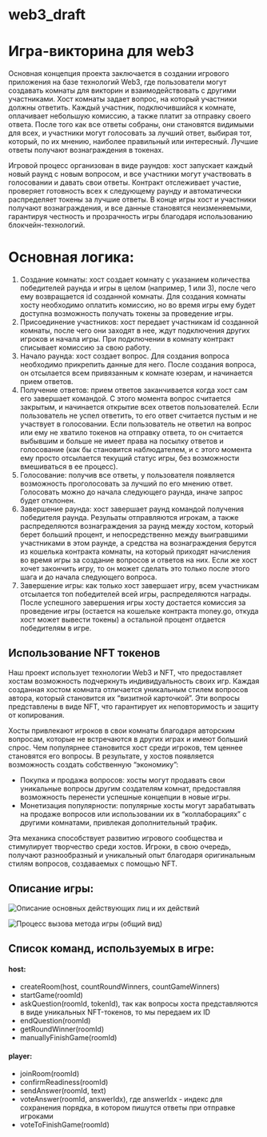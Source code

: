 # web3_draft

# Игра-викторина для web3
Основная концепция проекта заключается в создании игрового приложения на базе технологий Web3, где пользователи могут создавать комнаты для викторин и взаимодействовать с другими участниками. Хост комнаты задает вопрос, на который участники должны ответить. Каждый участник, подключившийся к комнате, оплачивает небольшую комиссию, а также платит за отправку своего ответа. После того как все ответы собраны, они становятся видимыми для всех, и участники могут голосовать за лучший ответ, выбирая тот, который, по их мнению, наиболее правильный или интересный. Лучшие ответы получают вознаграждения в токенах.

Игровой процесс организован в виде раундов: хост запускает каждый новый раунд с новым вопросом, и все участники могут участвовать в голосовании и давать свои ответы. Контракт отслеживает участие, проверяет готовность всех к следующему раунду и автоматически распределяет токены за лучшие ответы. В конце игры хост и участники получают вознаграждения, и все данные становятся неизменяемыми, гарантируя честность и прозрачность игры благодаря использованию блокчейн-технологий.
# Основная логика:

 1. Создание комнаты: хост создает комнату с указанием количества победителей раунда и игры в целом (например, 1 или 3), после чего ему возвращается id созданной комнаты. Для создания комнаты хосту необходимо оплатить комиссию, но во время игры ему будет доступна возможность получать токены за проведение игры. 
 2. Присоединение участников: хост передает участникам id созданной комнаты, после чего они заходят в нее, ждут подключения других игроков и начала игры. При подключении в комнату контракт списывает комиссию за свою работу.
 3. Начало раунда: хост создает вопрос. Для создания вопроса необходимо прикрепить данные для него. После создания вопроса, он отсылается всем привязанным к комнате юзерам, и начинается прием ответов. 
 4. Получение ответов: прием ответов заканчивается когда хост сам его завершает командой. С этого момента вопрос считается закрытым, и начинается открытие всех ответов пользователей. Если пользователь не успел ответить, то его ответ считается пустым и не участвует в голосовании. Если пользователь не ответил на вопрос или ему не хватило токенов на отправку ответа, то он считается выбывшим и больше не имеет права на посылку ответов и голосование (как бы становится наблюдателем, и с этого момента ему просто отсылается текущий статус игры, без возможности вмешиваться в ее процесс).
 5. Голосование: получив все ответы, у пользователя появляется возможность проголосовать за лучший по его мнению ответ. Голосовать можно до начала следующего раунда, иначе запрос будет отклонен.
 6. Завершение раунда: хост завершает раунд командой получения победителя раунда. Резульаты отправляются игрокам, а также распределяются вознаграждения за раунд между хостом, который берет больший процент, и непосредственно между выигравшими участниками в этом раунде, а средства на вознаграждения берутся из кошелька контракта комнаты, на который приходят начисления во время игры за создание вопросов и ответов на них. Если же хост хочет закончить игру, то он может сделать это только после этого шага и до начала следующего вопроса.
 7. Завершение игры: как только хост завершает игру, всем участникам отсылается топ победителей всей игры, распределяются награды. После успешного завершения игры хосту достается комиссия за проведение игры (остается на кошельке контракта money.go, откуда хост может вывести токены) а остальной процент отдается победителям в игре.

## Использование NFT токенов

Наш проект использует технологии Web3 и NFT, что предоставляет хостам возможность подчеркнуть индивидуальность своих игр. Каждая созданная хостом комната отличается уникальным стилем вопросов автора, который становится их “визитной карточкой”. Эти вопросы представлены в виде NFT, что гарантирует их неповторимость и защиту от копирования.

Хосты привлекают игроков в свои комнаты благодаря авторским вопросам, которые не встречаются в других играх и имеют больший спрос. Чем популярнее становится хост среди игроков, тем ценнее становятся его вопросы. В результате, у хостов появляется возможность создать собственную “экономику”:

- Покупка и продажа вопросов:
 хосты могут продавать свои уникальные вопросы другим создателям комнат, предоставляя возможность перенести успешные концепции в новые игры.
- Монетизация популярности:
 популярные хосты могут зарабатывать на продаже вопросов или использовании их в “коллаборациях” с другими комнатами, привлекая дополнительный трафик.

Эта механика способствует развитию игрового сообщества и стимулирует творчество среди хостов. Игроки, в свою очередь, получают разнообразный и уникальный опыт благодаря оригинальным стилям вопросов, создаваемых с помощью NFT.


## Описание игры:
![Описание основных действующих лиц и их действий](https://git.frostfs.info/nastyxxaavs/web3_draft/src/branch/master/schemes/Web3-Jackbox-uc.jpg)


![Процесс вызова метода игры (общий вид)](https://git.frostfs.info/nastyxxaavs/web3_draft/src/branch/master/schemes/Screenshot%202025-01-17%20174634.png)

## Список команд, используемых в игре:
#### host: 
- createRoom(host, countRoundWinners, countGameWinners) 
- startGame(roomId)
- askQuestion(roomId, tokenId), так как вопросы хоста представляются в виде уникальных NFT-токенов, то мы передаем их ID
- endQuestion(roomId)
- getRoundWinner(roomId)
- manuallyFinishGame(roomId)
#### player: 
- joinRoom(roomId)
- confirmReadiness(roomId)
- sendAnswer(roomId, text)
- voteAnswer(roomId, answerIdx), где answerIdx - индекс для сохранения порядка, в котором пишутся ответы при отправке игроками
- voteToFinishGame(roomId)
